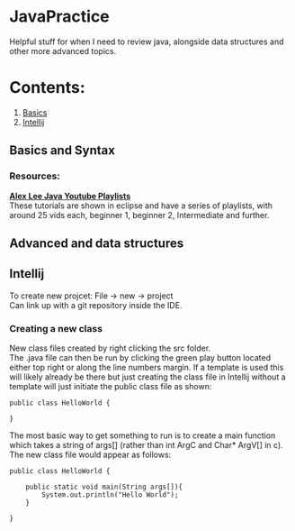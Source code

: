 # JavaPractice
Helpful stuff for when I need to review java, alongside data structures and other more advanced topics.

# Contents:
1. [Basics](#Basics)
2. [Intellij](#Intellij)


## Basics and Syntax
### Resources:
[**Alex Lee Java Youtube Playlists**](https://www.youtube.com/c/AlexLeeYT/playlists)\
These tutorials are shown in eclipse and have a series of playlists, with around 25 vids each, beginner 1, beginner 2, Intermediate and further.
## Advanced and data structures
## Intellij
To create new projcet: File -> new -> project\
Can link up with a git repository inside the IDE.
### Creating a new class
New class files created by right clicking the src folder.\
The .java file can then be run by clicking the green play button located either top right or along the line numbers margin. If a template is used this will likely already be there but just creating the class file in Intellij without a template will just initiate the public class file as shown:
```
public class HelloWorld {

}
```
The most basic way to get something to run is to create a main function which takes a string of args[] (rather than int ArgC and Char* ArgV[] in c). The new class file would appear as follows:
```
public class HelloWorld {

    public static void main(String args[]){
        System.out.println("Hello World");
    }

}
```
